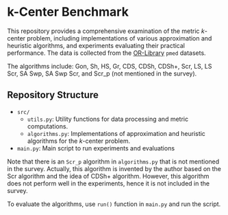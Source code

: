 # k-Center Benchmark

This repository provides a comprehensive examination of the metric $k$-center problem, including implementations of various approximation and heuristic algorithms, and experiments evaluating their practical performance. The data is collected from the [OR-Library](http://people.brunel.ac.uk/~mastjjb/jeb/orlib/files/) `pmed` datasets.

The algorithms include: Gon, Sh, HS, Gr, CDS, CDSh, CDSh+, Scr, LS, LS Scr, SA Swp, SA Swp Scr, and Scr_p (not mentioned in the survey).

## Repository Structure

- `src/`
  - `utils.py`: Utility functions for data processing and metric computations.
  - `algorithms.py`: Implementations of approximation and heuristic algorithms for the $k$-center problem.
- `main.py`: Main script to run experiments and evaluations

Note that there is an `Scr_p` algorithm in `algorithms.py` that is not mentioned in the survey. Actually, this algorithm is invented by the author based on the Scr algorithm and the idea of CDSh+ algorithm. However, this algorithm does not perform well in the experiments, hence it is not included in the survey.

To evaluate the algorithms, use `run()` function in `main.py` and run the script.